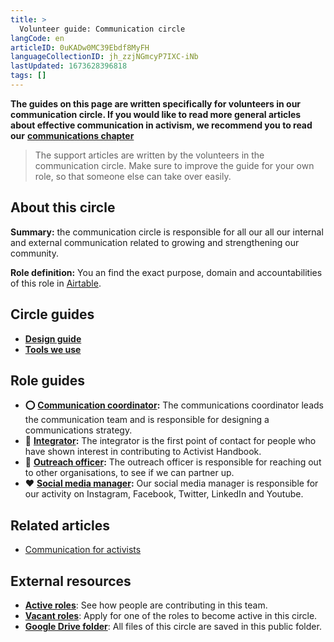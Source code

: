 ```yaml
---
title: >
  Volunteer guide: Communication circle
langCode: en
articleID: 0uKADw0MC39Ebdf8MyFH
languageCollectionID: jh_zzjNGmcyP7IXC-iNb
lastUpdated: 1673628396818
tags: []
---
```


**The guides on this page are written specifically for volunteers in our communication circle. If you would like to read more general articles about effective communication in activism, we recommend you to read our** [**communications chapter**](/communication)

> The support articles are written by the volunteers in the communication circle. Make sure to improve the guide for your own role, so that someone else can take over easily.

## About this circle

**Summary:** the communication circle is responsible for all our all our internal and external communication related to growing and strengthening our community.

**Role definition:** You an find the exact purpose, domain and accountabilities of this role in [Airtable](https://airtable.com/shrnow8KNDUtO4oGq/tblTRJuhY3VDCNwJr/viwQ80eK0aE226gpv/recUEcloWD0vdgWt4).

## Circle guides

-   [**Design guide**](/support/communication/design-guide)
-   [**Tools we use**](/support/communication/tools)

## Role guides

-   **⭕️** [**Communication coordinator**](coordinator)**:** The communications coordinator leads the communication team and is responsible for designing a communications strategy.
-   **👋** [**Integrator**](/support/communication/integrator)**:** The integrator is the first point of contact for people who have shown interest in contributing to Activist Handbook.
-   **📢** [**Outreach officer**](/support/communication/outreach)**:** The outreach officer is responsible for reaching out to other organisations, to see if we can partner up.
-   **❤️** [**Social media manager**](/support/communication/social-media)**:** Our social media manager is responsible for our activity on Instagram, Facebook, Twitter, LinkedIn and Youtube.

## Related articles

-   [Communication for activists](/communication)

## External resources

-   [**Active roles**](https://airtable.com/shrgU5rF75woG9SHq?filter_Circles=Communication%20circle): See how people are contributing in this team.
-   [**Vacant roles**](https://airtable.com/shrwlhB02r8fij4TW?filter_Circles=Communication%20circle): Apply for one of the roles to become active in this circle.
-   [**Google Drive folder**](https://drive.google.com/drive/folders/16NDKsYMmGSHzaWQb3EdP4EtsRYfP5zvO?usp=sharing): All files of this circle are saved in this public folder.